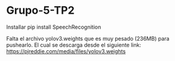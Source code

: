 # Grupo-5-TP2

Installar pip install SpeechRecognition

Falta el archivo yolov3.weights que es muy pesado (236MB) para pushearlo. El cual se descarga desde el siguiente link: https://pjreddie.com/media/files/yolov3.weights